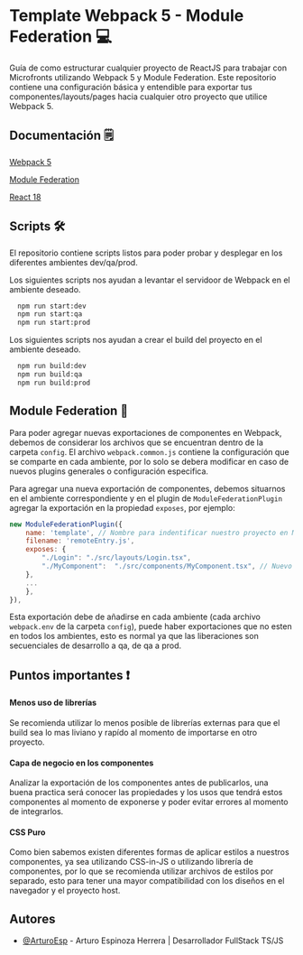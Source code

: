 
# Template Webpack 5 - Module Federation 💻

Guía de como estructurar cualquier proyecto de ReactJS para trabajar con Microfronts utilizando Webpack 5 y Module Federation. Este repositorio contiene una configuración básica y entendible para exportar tus componentes/layouts/pages hacia cualquier otro proyecto que utilice Webpack 5.


## Documentación 🗒️

[Webpack 5](https://webpack.js.org/blog/2020-10-10-webpack-5-release/)

[Module Federation](https://webpack.js.org/concepts/module-federation/)

[React 18](https://es.react.dev/blog/2022/03/29/react-v18)
## Scripts 🛠️

El repositorio contiene scripts listos para poder probar y desplegar en los diferentes ambientes dev/qa/prod.

Los siguientes scripts nos ayudan a levantar el servidoor de Webpack en el ambiente deseado.

```bash
  npm run start:dev
  npm run start:qa
  npm run start:prod
```

Los siguientes scripts nos ayudan a crear el build del proyecto en el ambiente deseado.

```bash
  npm run build:dev
  npm run build:qa
  npm run build:prod
```
## Module Federation 🔗

Para poder agregar nuevas exportaciones de componentes en Webpack, debemos de considerar los archivos que se encuentran dentro de la carpeta `config`. El archivo `webpack.common.js` contiene la configuración que se comparte en cada ambiente, por lo solo se debera modificar en caso de nuevos plugins generales o configuración especifica.

Para agregar una nueva exportación de componentes, debemos situarnos en el ambiente correspondiente y en el plugin de `ModuleFederationPlugin` agregar la exportación en la propiedad `exposes`, por ejemplo:

```javascript
new ModuleFederationPlugin({
    name: 'template', // Nombre para indentificar nuestro proyecto en MF
    filename: 'remoteEntry.js',
    exposes: {
        "./Login": "./src/layouts/Login.tsx",
        "./MyComponent":  "./src/components/MyComponent.tsx", // Nuevo componente expuesto
    },
    ...
    },
}),
```

Esta exportación debe de añadirse en cada ambiente (cada archivo `webpack.env` de la carpeta `config`), puede haber exportaciones que no esten en todos los ambientes, esto es normal ya que las liberaciones son secuenciales de desarrollo a qa, de qa a prod.


## Puntos importantes ❗

#### Menos uso de librerías

Se recomienda utilizar lo menos posible de librerías externas para que el build sea lo mas liviano y rapído al momento de importarse en otro proyecto.

#### Capa de negocio en los componentes

Analizar la exportación de los componentes antes de publicarlos, una buena practica será conocer las propiedades y los usos que tendrá estos componentes al momento de exponerse y poder evitar errores al momento de integrarlos.

#### CSS Puro

Como bien sabemos existen diferentes formas de aplicar estilos a nuestros componentes, ya sea utilizando CSS-in-JS o utilizando librería de componentes, por lo que se recomienda utilizar archivos de estilos por separado, esto para tener una mayor compatibilidad con los diseños en el navegador y el proyecto host.



## Autores

- [@ArturoEsp](https://www.github.com/arturoesp) - Arturo Espinoza Herrera | Desarrollador FullStack TS/JS

